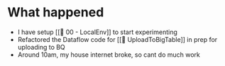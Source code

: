 # What happened

* I have setup [[🕎 00 - LocalEnv]] to start experimenting
* Refactored the Dataflow code for [[🎯 UploadToBigTable]] in prep for uploading to BQ
* Around 10am, my house internet broke, so cant do much work